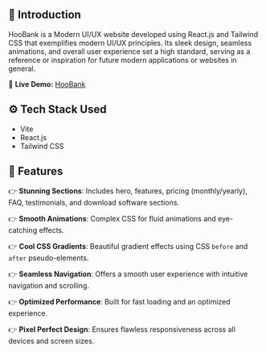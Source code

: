 ## <a name="introduction">🤖 Introduction</a>

HooBank is a Modern UI/UX website developed using React.js and Tailwind CSS that exemplifies modern UI/UX principles.
Its sleek design, seamless animations, and overall user experience set a high standard, serving as a reference or
inspiration for future modern applications or websites in general.

🔗 **Live Demo:** [HooBank](https://vercel.com/anujs-projects-c1787fce/hoo-bank/2wz3BxYPrwUpQGGjUd5hqM5At7Qf)

## <a name="tech-stack">⚙️ Tech Stack Used</a>

- Vite
- React.js
- Tailwind CSS

## <a name="features">🔋 Features</a>

👉 **Stunning Sections**: Includes hero, features, pricing (monthly/yearly), FAQ, testimonials, and download software
sections.

👉 **Smooth Animations**: Complex CSS for fluid animations and eye-catching effects.

👉 **Cool CSS Gradients**: Beautiful gradient effects using CSS `before` and `after` pseudo-elements.

👉 **Seamless Navigation**: Offers a smooth user experience with intuitive navigation and scrolling.

👉 **Optimized Performance**: Built for fast loading and an optimized experience.

👉 **Pixel Perfect Design**: Ensures flawless responsiveness across all devices and screen sizes.
